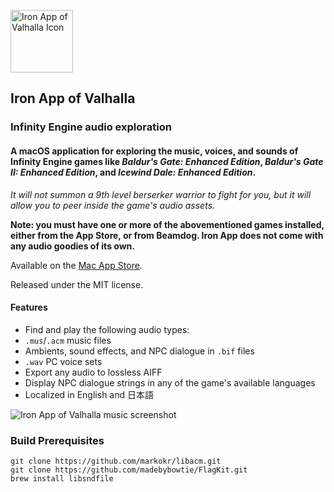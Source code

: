 <image width="100" height="100" src="https://blugs.com/IAoV/IAoVIcon.png"
style="vertical-align:middle;"
alt="Iron App of Valhalla Icon"/>
## Iron App of Valhalla
### Infinity Engine audio exploration


#### A macOS application for exploring the music, voices, and sounds of Infinity Engine games like _Baldur's Gate: Enhanced Edition_, _Baldur's Gate II: Enhanced Edition_, and _Icewind Dale: Enhanced Edition_.

_It will not summon a 9th level berserker warrior to fight for you, but it will allow you to peer inside the game's audio assets._

**Note: you must have one or more of the abovementioned games installed, either from the App Store, or from Beamdog. Iron App does not come with any audio goodies of its own.**  

Available on the [Mac App Store](https://apps.apple.com/us/app/iron-app-of-valhalla/id1464598047).

Released under the MIT license.

#### Features

*   Find and play the following audio types:
*   `.mus`/`.acm` music files
*   Ambients, sound effects, and NPC dialogue in `.bif` files
*   `.wav` PC voice sets
*   Export any audio to lossless AIFF
*   Display NPC dialogue strings in any of the game's available languages
*   Localized in English and 日本語

![Iron App of Valhalla music screenshot](https://blugs.com/IAoV/IAoVMusic.png)


### Build Prerequisites ###
```
git clone https://github.com/markokr/libacm.git
git clone https://github.com/madebybowtie/FlagKit.git
brew install libsndfile
```


